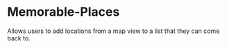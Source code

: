 # Memorable-Places
Allows users to add locations from a map view to a list that they can come back to. 
